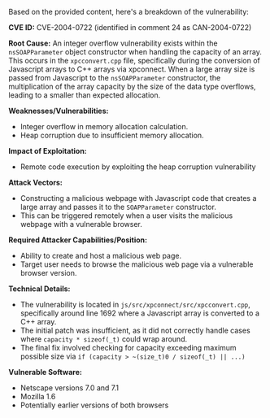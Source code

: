 Based on the provided content, here's a breakdown of the vulnerability:

**CVE ID:** CVE-2004-0722 (identified in comment 24 as CAN-2004-0722)

**Root Cause:** An integer overflow vulnerability exists within the `nsSOAPParameter` object constructor when handling the capacity of an array. This occurs in the `xpcconvert.cpp` file, specifically during the conversion of Javascript arrays to C++ arrays via xpconnect. When a large array size is passed from Javascript to the `nsSOAPParameter` constructor, the multiplication of the array capacity by the size of the data type overflows, leading to a smaller than expected allocation.

**Weaknesses/Vulnerabilities:**
- Integer overflow in memory allocation calculation.
- Heap corruption due to insufficient memory allocation.

**Impact of Exploitation:**
- Remote code execution by exploiting the heap corruption vulnerability

**Attack Vectors:**
- Constructing a malicious webpage with Javascript code that creates a large array and passes it to the `SOAPParameter` constructor.
- This can be triggered remotely when a user visits the malicious webpage with a vulnerable browser.

**Required Attacker Capabilities/Position:**
- Ability to create and host a malicious web page.
- Target user needs to browse the malicious web page via a vulnerable browser version.

**Technical Details:**
- The vulnerability is located in `js/src/xpconnect/src/xpcconvert.cpp`, specifically around line 1692 where a Javascript array is converted to a C++ array.
- The initial patch was insufficient, as it did not correctly handle cases where `capacity * sizeof(_t)` could wrap around.
- The final fix involved checking for capacity exceeding maximum possible size via `if (capacity > ~(size_t)0 / sizeof(_t) || ...)`

**Vulnerable Software:**
- Netscape versions 7.0 and 7.1
- Mozilla 1.6
- Potentially earlier versions of both browsers